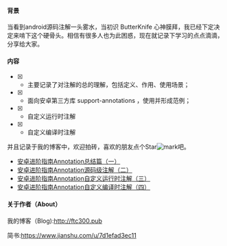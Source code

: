 #### 背景
当看到android源码注解一头雾水，当初识 ButterKnife 心神膜拜，我已经下定决定来啃下这个硬骨头。相信有很多人也为此困惑，现在就记录下学习的点点滴滴，分享给大家。
#### 内容
- [x] - 主要记录了对注解的总的理解，包括定义、作用、使用场景；
- [x] - 面向安卓第三方库 support-annotations ，使用并形成范例；
- [x] - 自定义运行时注解
- [x] - 自定义编译时注解

并且记录于我的博客中，欢迎拍砖，喜欢的朋友点个Star![mark](http://p9zfbayl1.bkt.clouddn.com/blog/180913/h75DaHh9mF.png?imageslim)吧。

- [安卓进阶指南Annotation总结篇（一）](http://ftc300.pub/2018/07/04/annotation0/)
- [安卓进阶指南Annotation源码级注解（二）](http://ftc300.pub/2018/07/04/annotation1/)
- [安卓进阶指南Annotation自定义运行时注解（三）](http://ftc300.pub/2018/07/04/annotation2/)
- [安卓进阶指南Annotation自定义编译时注解（四）](http://ftc300.pub/2018/07/04/annotation3/)

#### 关于作者（About）
我的博客（Blog):http://ftc300.pub

简书:https://www.jianshu.com/u/7d1efad3ec11
